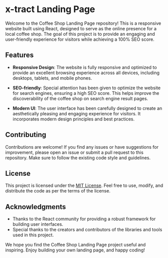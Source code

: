 # x-tract Landing Page

Welcome to the Coffee Shop Landing Page repository! This is a responsive website built using React, designed to serve as the online presence for a local coffee shop. The goal of this project is to provide an engaging and user-friendly experience for visitors while achieving a 100% SEO score.

## Features

- **Responsive Design**: The website is fully responsive and optimized to provide an excellent browsing experience across all devices, including desktops, tablets, and mobile phones.

- **SEO-friendly**: Special attention has been given to optimize the website for search engines, ensuring a high SEO score. This helps improve the discoverability of the coffee shop on search engine result pages.

- **Modern UI**: The user interface has been carefully designed to create an aesthetically pleasing and engaging experience for visitors. It incorporates modern design principles and best practices.


## Contributing

Contributions are welcome! If you find any issues or have suggestions for improvement, please open an issue or submit a pull request to this repository. Make sure to follow the existing code style and guidelines.

## License

This project is licensed under the [MIT License](LICENSE). Feel free to use, modify, and distribute the code as per the terms of the license.

## Acknowledgments

- Thanks to the React community for providing a robust framework for building user interfaces.
- Special thanks to the creators and contributors of the libraries and tools used in this project.

We hope you find the Coffee Shop Landing Page project useful and inspiring. Enjoy building your own landing page, and happy coding!

